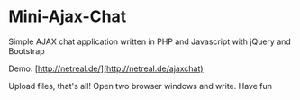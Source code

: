# Mini-Ajax-Chat

Simple AJAX chat application written in PHP and Javascript with jQuery and Bootstrap

Demo:
[http://netreal.de/](http://netreal.de/ajaxchat)

Upload files, that's all!
Open two browser windows and write.
Have fun
